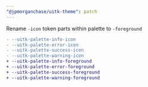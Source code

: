 ```yaml
---
"@jpmorganchase/uitk-theme": patch
---
```


Rename `-icon` token parts within palette to `-foreground`

```diff
- --uitk-palette-info-icon
- --uitk-palette-error-icon
- --uitk-palette-success-icon
- --uitk-palette-warning-icon
+ --uitk-palette-info-foreground
+ --uitk-palette-error-foreground
+ --uitk-palette-success-foreground
+ --uitk-palette-warning-foreground
```